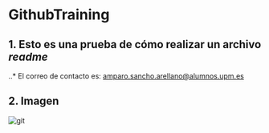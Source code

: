 # GithubTraining
## 1. Esto es una prueba de cómo realizar un archivo **_readme_**
 ..* El correo de contacto es: <amparo.sancho.arellano@alumnos.upm.es>
## 2. Imagen
![git](images/git_destacada-1024x426-1.jpg)